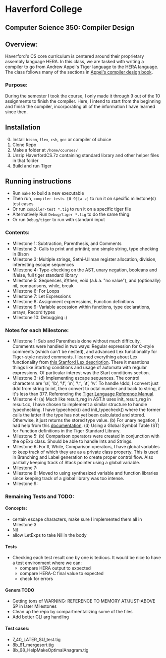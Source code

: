 # Haverford College 
## Computer Science 350: Compiler Design

## Overview:
Haverford's CS core curriculum is centered around their proprietary assembly language HERA. In this class, we are tasked with writing a compiler to go from Andrew Appel's Tiger language to the HERA language. The class follows many of the sections in [Appel's compiler design book](https://www.cs.princeton.edu/~appel/modern/c/). 

### Purpose:
During the semester I took the course, I only made it through 9 out of the 10 assignments to finish the compiler. Here, I intend to start from the beginning and finish the compiler, incorporating all of the information I have learned since then. 

## Installation
0. Install `bison`, `flex`, `csh`, `gcc` or compiler of choice
1. Clone Repo
2. Make a folder at `/home/courses/`
3. Unzip HaverfordCS.7z containing standard library and other helper files in that folder
4. Build and run Tiger

## Running instructions
- Run `make` to build a new executable
- Then run, `compiler-tests [0-9][a-z]` to run it on specific milestone(s) test cases
- Or run `compiler-test *.tig` to run it on a specific tiger file
- Alternatively Run `Debug/tiger *.tig` to do the same thing
- Or run `Debug/tiger` to run with standard input

### Contents:
- Milestone 1: Subtraction, Parenthesis, and Comments
- Milestone 2: Calls to print and printint; one simple string, type checking in Bison
- Milestone 3: Multiple strings, Sethi-Ullman register allocation, division, interesting escape sequences
- Milestone 4: Type-checking on the AST, unary negation, booleans and if/else, full tiger standard library
- Milestone 5: Sequences, if/then, void (a.k.a. "no value"), and (optionally) nil, comparisons, while, break
- Milestone 6: For Loops
- Milestone 7: Let Expressions
- Milestone 8: Assignment experessions, Function definitions
- Milestone 9: Variable accession within functions, type declarations, arrays, Record types
- Milestone 10: Debugging :)

### Notes for each Milestone:
- Milestone 1: Sub and Parenthesis done without much difficulty. Comments were handled in two ways: Regular expression for C-style comments (which can't be nested), and advanced Lex functionality for Tiger-style nested comments. I learned everything about Lex functionality from [this Stanford Lex description](https://web.stanford.edu/class/archive/cs/cs143/cs143.1112/materials/other/manflex.html). There it meantions things like Starting conditions and usage of automata with regular expressions. Of particular interest was the Start conditions section.  
- Milestone 3: (d) Implementing escape sequences. The control characters are ‘\a’, ‘\b’, ‘\f’, ‘\n’, ‘\r’, ‘\t’, ‘\v’. To handle \ddd, I convert just ddd from string to int, then convert to octal number and back to string, if it's less than 377. Referencing the [Tiger Language Reference Manual](https://www.lrde.epita.fr/~tiger/tiger.html#Lexical-Specifications). 
- Milestone 4: (a) Much like result\_reg in AST.h uses init\_result\_reg in result.cc, I have chosen to implement a similar structure to handle typechecking. I have typecheck() and init\_typecheck() where the former calls the latter if the type has not yet been calculated and stored. Otherwise, it just returns the stored type value. (b) For unary negation, I had help from this [documentation](https://www.gnu.org/software/bison/manual/html_node/Contextual-Precedence.html). (d) Using a Global Symbol Table (ST) for Function definitions in the Tiger Standard Library. 
- Milestone 5: (b) Comparison operators were created in conjunction with the opExp class. Should be able to handle Ints and Strings.
- Milestone 6: For If, While, Comparison operators, I have global variables to keep track of which they are as a private class property. This is used in Branching and Label generation to create proper control flow. Also partially keeping track of Stack pointer using a global variable. 
- Milestone 7:
- Milestone 8: Moved to using synthesized variable and function libraries since keeping track of a global library was too intense. 
- Milestone 9: 

### Remaining Tests and TODO:
#### Concepts:
 - certain escape characters, make sure I implemented them all in Milestone 3
 - Nil
 - allow LetExps to take Nil in the body

#### Tests
-  Checking each test result one by one is tedious. It would be nice to have a test environment where we can:
    - compare HERA output to expected
    - compare HERA-C final value to expected
    - check for errors

#### Genera TODO
 - Getting tons of WARNING: REFERENCE TO MEMORY AT/JUST-ABOVE SP in later Milestones
 - Clean up the repo by compartmentalizing some of the files
 - Add better CLI arg handling


#### Test cases:
 - 7_40_LATER_SU_test.tig
 - 8b_61_mergesort.tig
 - 8b_68_HelpMakeOptimalAnagram.tig

